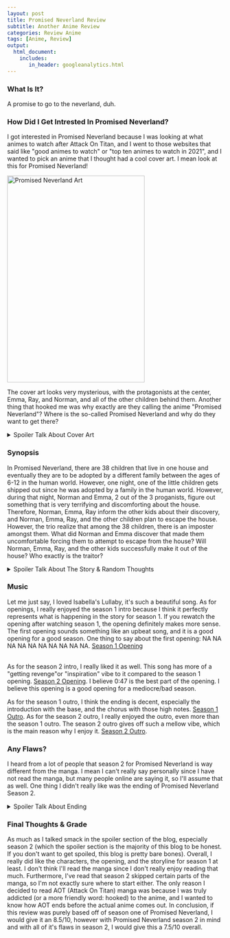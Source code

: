 ```yaml
---
layout: post
title: Promised Neverland Review
subtitle: Another Anime Review 
categories: Review Anime
tags: [Anime, Review]
output: 
  html_document:
    includes:
       in_header: googleanalytics.html 
---
```



### What Is It? 

A promise to go to the neverland, duh. 

### How Did I Get Intrested In Promised Neverland?

I got interested in Promised Neverland because I was looking at what animes to watch after Attack On Titan, and I went to those websites that said like "good animes to watch" or "top ten animes to watch in 2021", and I wanted to pick an anime that I thought had a cool cover art. I mean look at this for Promised Neverland!  
 
<img src = "https://m.media-amazon.com/images/M/MV5BMTYwYjYyZDgtMTQ3My00YTI4LThmZTUtZmU1MjllOWRlOTdhXkEyXkFqcGdeQXVyMzgxODM4NjM@._V1_.jpg" alt = "Promised Neverland Art" width="320" height="480">
 
The cover art looks very mysterious, with the protagonists at the center, Emma, Ray, and Norman, and all of the other children behind them. Another thing that hooked me was why exactly are they calling the anime "Promised Neverland"? Where is the so-called Promised Neverland and why do they want to get there? 
 
<details>
  <summary markdown="span">Spoiler Talk About Cover Art </summary>
After watching the anime, I think that the art is even cooler since you can see the three main protagonists and what their strengths are by seeing what they are holding. Furthermore, behind the three protagonists, you can see the gate to symbolize the "Promised Neverland" aka the human world instead of the demon world. I also like how the gate is inside a gold bottle symbolizing it is some kind of sacred thing. Furthermore, it symbolizes that not many people who are in the demon world can get into the human world. <br> <br>
 
After watching the anime, I appreciated what Emma, Ray, and Norman are standing on, which is a clock. This clock might not seem relevant but their whole lives can be an analogy to a clock. If the kids from the orphanage are top of the class they live out until they are 12 years old. Once the clock strikes 12, or when they turn 12 years old, their brains get eaten by demons. Which is also why there is a fork and knife at the clock -- symbolizing it is feasting time for the demons. 
 
</details>

### Synopsis
In Promised Neverland, there are 38 children that live in one house and eventually they are to be adopted by a different family between the ages of 6-12 in the human world. However, one night, one of the little children gets shipped out since he was adopted by a family in the human world. However, during that night, Norman and Emma, 2 out of the 3 proganists, figure out something that is very terrifying and discomforting about the house. Therefore, Norman, Emma, Ray inform the other kids about their discovery, and Norman, Emma, Ray, and the other children plan to escape the house. However, the trio realize that among the 38 children, there is an imposter amongst them. What did Norman and Emma discover that made them uncomfortable forcing them to attempt to escape from the house? Will Norman, Emma, Ray, and the other kids successfully make it out of the house? Who exactly is the traitor? 

<details>
  <summary markdown="span">Spoiler Talk About The Story & Random Thoughts </summary>
  Not going to lie, initially, I thought Sister Krone was lowkey creepy because of her personality, and her smile especially. Also, one thing I didn't understand was logistically, when Sister Krone screams <i>I'M GOING TO BECOME THE MOTHER OF THIS HOUSE</i>, in her room, how does Isabella and the other kids not hear her screaming? <br><br>
 
  Another thing is that when Emma, Ray, Norman, Don, and Gilda are planning late at night for their escape, either in the dining room area or the library area. Logistically, how do they not get in trouble either by Sister Krone or Isabella for not sleeping or for being out so late? Within the 2 areas, they caused so much ruckus, I'd assume at least one of either Isabella or Krone would wake up and punish the kids. I guess if this was real life, the plotline would not be as interesting, since Isabella would be analyzing everything the trio plus Don and Gilda did. Also, I guess it's the reason why it's called an anime. <br><br>
 
  In terms of characters, Norman was clearly my favourite character in season 1 since he was a strategist, calm, gentle, kind, reliable and the person who would always figure out ways to solve Emma's very ambitious ideas. However, after Norman gets shipped out as a test subject at Lambda A7214, I feel like his personality changes a lot. Especially since Norman saw how evil the demons truly are. Norman even lied to gain leadership of other test subjects in the Lambda, and helped them escape the area, therefore calling him "boss". Initially, when Emma and Ray come to talk to Norman about not killing the demons, I felt like Norman had PTSD, and saw how he and his group were treated at Lambda A7214, and he wanted to kill all the demons as revenge. Which I believe isn't what he truly wanted inside. Norman at the start of season 2 seemed very demanding, even asking Emma and Ray to bring the Evil-blooded Girl, Mujika so Norman can just kill her on the spot. However, after Norman destroyed the town with a potion he developed, Norman had a chance to talk with Emma and Ray, and he goes back to his old self, with Emma and Ray being able to reach Norman and find his true heart. Afterwards, Norman regrets everything he has done to the Demon village. <br><br>
 
  As for season 2, I really liked Mujika as a character. Mujika really reminded me of one of my Fire Emblem waifu, Azura, purely based on her personality and their voice even sounded similar too. When Peter Ratari had guns pointed at him, it kind of reminded me of Pokemon Sun and Moon (or  Pokemon Ultra Sun and Moon, I don't remember, it has been awhile) at the Aether Foundation. Furthermore, that area where Peter Ratari was trapped kind of reminded me of the layout of the Aether Foundation as well. <br><br>
 
  The rest will be talked about in flaws, aka the ending.  
</details>

### Music 
Let me just say, I loved Isabella's Lullaby, it's such a beautiful song. As for openings, I really enjoyed the season 1 intro because I think it perfectly represents what is happening in the story for season 1. If you rewatch the opening after watching season 1, the opening definitely makes more sense. The first opening sounds something like an upbeat song, and it is a good opening for a good season. One thing to say about the first opening: NA NA NA NA NA NA NA NA NA NA. [Season 1 Opening](https://www.youtube.com/watch?v=4GDVEl3qw2M)<br><br>
 
As for the season 2 intro, I really liked it as well. This song has more of a "getting revenge"or "inspiration" vibe to it compared to the season 1 opening. [Season 2 Opening](https://www.youtube.com/watch?v=fx_okp_k0nU). I believe 0:47 is the best part of the opening. I believe this opening is a good opening for a mediocre/bad season. 
 
 As for the season 1 outro, I think the ending is decent, especially the introduction with the base, and the chorus with those high notes. [Season 1 Outro](https://www.youtube.com/watch?v=sZ9qdr5WcPY). As for the season 2 outro, I really enjoyed the outro, even more than the season 1 outro. The season 2 outro gives off such a mellow vibe, which is the main reason why I enjoy it. [Season 2 Outro](https://www.youtube.com/watch?v=AOofd4z4ugM). 

### Any Flaws?
I heard from a lot of people that season 2 for Promised Neverland is way different from the manga. I mean I can't really say personally since I have not read the manga, but many people online are saying it, so I'll assume that as well. One thing I didn't really like was the ending of Promised Neverland Season 2.  

<details>
  <summary markdown="span">Spoiler Talk About Ending </summary>
Not going to lie, I didn't really like the ending too much. I just feel like it was way too rushed. The preparation to go back and invade Grace Field took a total of like 2 seconds (in reality like 2 or 3 minutes, hyperbole thighs). Comparative to the other events that happened in the plot and how long it took, I felt like this part should've been longer. Especially since meeting Mujika and Sonju took quite a few episodes. We never really got to see the preparation. It was moreso Norman has a plan and miraculously, they are finished. <br><br>
 
As for the ending of Promised Neverland, I did not like that too much either since I believe it left off with too many questions. If Emma, Ray, Norman, and the rest of the kids made it to the human world successfully, will the humans actually accept them for who they are? Did Emma, Ray, Norman, and everyone else successfully save all the humans from the demon world? Did Emma, Ray, Norman, and everyone else successfully change the demon world? Also how did Don and Gilda get there to help everyone in the demon world since Don and Gilda went across to the human world with the others. For the 2 questions asked beforehand, how long did it exactly take, and if it took long, why didn't Phil come over and find Emma like he promised. All in all, I feel like the ending was kind of rushed, and I feel like another season could've wrapped everything up nicer and properly answered the questions above instead of rushing it into an ending. 
</details>

### Final Thoughts & Grade
As much as I talked smack in the spoiler section of the blog, especially season 2 (which the spoiler section is the majority of this blog to be honest. If you don't want to get spoiled, this blog is pretty bare bones). Overall, I really did like the characters, the opening, and the storyline for season 1 at least. I don't think I'll read the manga since I don't really enjoy reading that much. Furthermore, I've read that season 2 skipped certain parts of the manga, so I'm not exactly sure where to start either. The only reason I decided to read AOT (Attack On Titan) manga was because I was truly addicted (or a more friendly word: hooked) to the anime, and I wanted to know how AOT ends before the actual anime comes out. In conclusion, if this review was purely based off of season one of Promised Neverland, I would give it an 8.5/10, however with Promised Neverland season 2 in mind and with all of it's flaws in season 2, I would give this a 7.5/10 overall.  
 